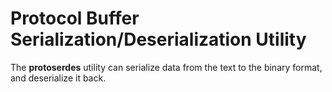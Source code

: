 # Protocol Buffer Serialization/Deserialization Utility

The **protoserdes** utility can serialize data from the text to the binary format, and deserialize it back.


